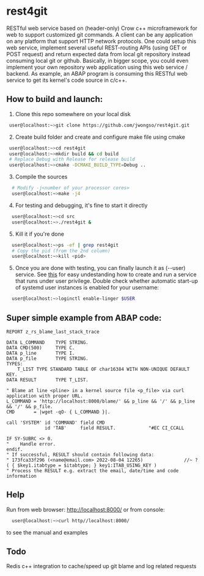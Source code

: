 # rest4git

RESTful web service based on (header-only) Crow c++ microframework for web to support customized git commands. A client can be any application on any platform that support HTTP network protocols. One could setup this web service, implement several useful REST-routing APIs (using GET or POST request) and return expected data from local git repository instead consuming local git or github. Basically, in bigger scope, you could even implement your own repository web application using this web service / backend.
As example, an ABAP program is consuming this RESTful web service to get its kernel's code source in c/c++.

## How to build and launch:
1) Clone this repo somewhere on your local disk
 ```sh
  user@localhost:~>git clone https://github.com/jwongso/rest4git.git
  ```
2) Create build folder and create and configure make file using cmake
 ```sh
  user@localhost:~>cd rest4git
  user@localhost:~>mkdir build && cd build
  # Replace Debug with Release for release build
  user@localhost:~>cmake -DCMAKE_BUILD_TYPE=Debug ..
  ```
3) Compile the sources
```sh
  # Modify -j<number of your processor cores>
  user@localhost:~>make -j4
```
4) For testing and debugging, it's fine to start it directly
```sh
  user@localhost:~>cd src
  user@localhost:~>./rest4git &
```
5) Kill it if you're done
```sh
  user@localhost:~>ps -ef | grep rest4git
  # Copy the pid (from the 2nd column)
  user@localhost:~>kill <pid>
```
5) Once you are done with testing, you can finally launch it as (--user) service.
See [this](https://nts.strzibny.name/systemd-user-services/)
for easy undestanding how to create and run a service that runs under user privilege.
Double check whether automatic start-up of systemd user instances is enabled for your username:
```sh
  user@localhost:~>loginctl enable-linger $USER
```

## Super simple example from ABAP code:

```abap
REPORT z_rs_blame_last_stack_trace

DATA L_COMMAND    TYPE STRING.
DATA CMD(500)     TYPE C.
DATA p_line       TYPE I.
DATA p_file       TYPE STRING.
TYPES:
    T_LIST TYPE STANDARD TABLE OF char16384 WITH NON-UNIQUE DEFAULT KEY.
DATA RESULT       TYPE T_LIST.

" Blame at line <pline> in a kernel source file <p_file> via curl application with proper URL.
L_COMMAND = 'http://localhost:8000/blame/' && p_line && '/' && p_line && '/' && p_file.
CMD       = |wget -qO- { L_COMMAND }|.

call 'SYSTEM' id 'COMMAND' field CMD
              id 'TAB'     field RESULT.            "#EC CI_CCALL

IF SY-SUBRC <> 0.
"    Handle error.
endif.
" If successful, RESULT should contain following data:
" 173fca33f296 (<name@email.com> 2022-08-04 12265)               //~ ?( { $key1.itabtype = $itabtype; } key1:ITAB_USING_KEY )
" Process the RESULT e.g. extract the email, date/time and code information
```

## Help
Run from web browser:
[http://localhost:8000/](http://localhost:8000/)
or from console:
```sh
  user@localhost:~>curl http//localhost:8000/
```
to see the manual and examples

## Todo
Redis c++ integration to cache/speed up git blame and log related requests
